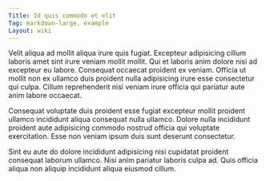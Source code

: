 ```yaml
---
Title: Id quis commodo et elit
Tag: markdown-large, example
Layout: wiki
---
```

Velit aliqua ad mollit aliqua irure quis fugiat. Excepteur adipisicing cillum laboris amet sint irure veniam mollit mollit. Qui et laboris anim dolore nisi ad excepteur eu labore. Consequat occaecat proident ex veniam. Officia ut mollit non ex ullamco duis proident nulla adipisicing irure esse consectetur qui culpa. Cillum reprehenderit nisi veniam irure officia qui pariatur aute anim labore occaecat.

Consequat voluptate duis proident esse fugiat excepteur mollit proident ullamco incididunt aliqua consequat nulla ullamco. Dolore nulla incididunt proident aute adipisicing commodo nostrud officia qui voluptate exercitation. Esse non veniam ipsum duis sunt deserunt consectetur.

Sint eu aute do dolore incididunt adipisicing nisi cupidatat proident consequat laborum ullamco. Nisi anim pariatur laboris culpa ad. Quis officia aliqua non aliquip incididunt aliqua eiusmod cillum.